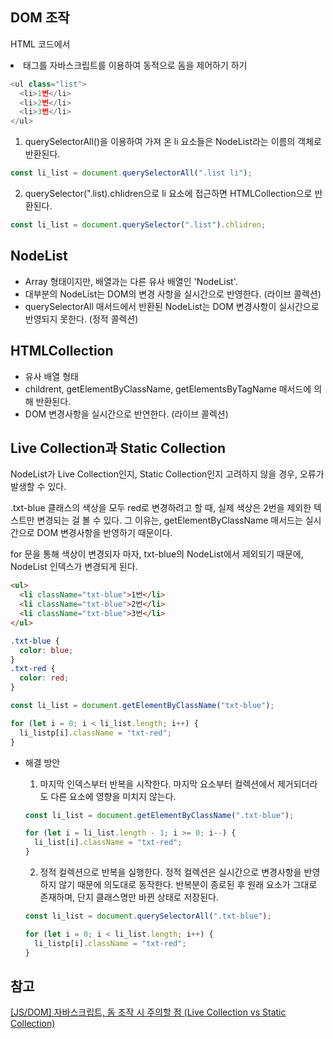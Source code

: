 ## DOM 조작

HTML 코드에서 <li> 태그를 자바스크립트를 이용하여 동적으로 돔을 제어하기 하기

```js
<ul class="list">
  <li>1번</li>
  <li>2번</li>
  <li>3번</li>
</ul>
```

1. querySelectorAll()을 이용하여 가져 온 li 요소들은 NodeList라는 이름의 객체로 반환된다.

```js
const li_list = document.querySelectorAll(".list li");
```

2. querySelector(".list).chlidren으로 li 요소에 접근하면 HTMLCollection으로 반환된다.

```js
const li_list = document.querySelector(".list").chlidren;
```

## NodeList

- Array 형태이지만, 배열과는 다른 유사 배열인 'NodeList'.
- 대부분의 NodeList는 DOM의 변경 사항을 실시간으로 반영한다. (라이브 콜렉션)
- querySelectorAll 매서드에서 반환된 NodeList는 DOM 변경사항이 실시간으로 반영되지 못한다. (정적 콜렉션)

## HTMLCollection

- 유사 배열 형태
- childrent, getElementByClassName, getElementsByTagName 매서드에 의해 반환된다.
- DOM 변경사항을 실시간으로 반연한다. (라이브 콜렉션)

## Live Collection과 Static Collection

NodeList가 Live Collection인지, Static Collection인지 고려하지 않을 경우, 오류가 발생할 수 있다.

.txt-blue 클래스의 색상을 모두 red로 변경하려고 할 때, 실제 색상은 2번을 제외한 텍스트만 변경되는 걸 볼 수 있다.
그 이유는, getElementByClassName 매서드는 실시간으로 DOM 변경사항을 반영하기 때문이다.

for 문을 통해 색상이 변경되자 마자, txt-blue의 NodeList에서 제외되기 때문에,
NodeList 인덱스가 변경되게 된다.

```html
<ul>
  <li className="txt-blue">1번</li>
  <li className="txt-blue">2번</li>
  <li className="txt-blue">3번</li>
</ul>
```

```css
.txt-blue {
  color: blue;
}
.txt-red {
  color: red;
}
```

```js
const li_list = document.getElementByClassName("txt-blue");

for (let i = 0; i < li_list.length; i++) {
  li_listp[i].className = "txt-red";
}
```

- 해결 방안

  1. 마지막 인덱스부터 반복을 시작한다.
     마지막 요소부터 컬렉션에서 제거되더라도 다른 요소에 영향을 미치지 않는다.

  ```js
  const li_list = document.getElementByClassName(".txt-blue");

  for (let i = li_list.length - 1; i >= 0; i--) {
    li_list[i].className = "txt-red";
  }
  ```

  2. 정적 컬렉션으로 반복을 실행한다.
     정적 컬렉션은 실시간으로 변경사항을 반영하지 않기 때문에 의도대로 동작한다.
     반복분이 종로된 후 원래 요소가 그대로 존재하며, 단지 클래스명만 바뀐 상태로 저장된다.

  ```js
  const li_list = document.querySelectorAll(".txt-blue");

  for (let i = 0; i < li_list.length; i++) {
    li_listp[i].className = "txt-red";
  }
  ```

## 참고

[[JS/DOM] 자바스크립트, 돔 조작 시 주의할 점 (Live Collection vs Static Collection)](https://im-developer.tistory.com/110)
